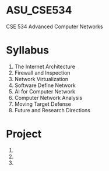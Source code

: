 # ASU_CSE534
CSE 534 Advanced Computer Networks

# Syllabus
1. The Internet Architecture
2. Firewall and Inspection
3. Network Virtualization
4. Software Define Network
5. AI for Computer Network
6. Computer Network Analysis
7. Moving Target Defense
8. Future and Research Directions

# Project
1. 
2. 
3. 